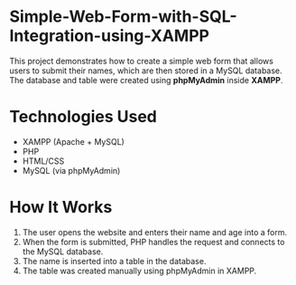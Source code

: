 # Simple-Web-Form-with-SQL-Integration-using-XAMPP
This project demonstrates how to create a simple web form that allows users to submit their names, which are then stored in a MySQL database. The database and table were created using **phpMyAdmin** inside **XAMPP**.

# Technologies Used
- XAMPP (Apache + MySQL)
- PHP
- HTML/CSS
- MySQL (via phpMyAdmin)
  
#  How It Works
1. The user opens the website and enters their name and age into a form.
2. When the form is submitted, PHP handles the request and connects to the MySQL database.
3. The name is inserted into a table in the database.
4. The table was created manually using phpMyAdmin in XAMPP.


